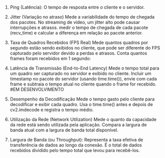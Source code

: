 

1. Ping (Latência):
O tempo de resposta entre o cliente e o servidor.

2. Jitter (Variação no atraso)
Mede a variabilidade do tempo de chegada dos pacotes. No streaming de vídeo, um jitter alto pode causar interrupções e atrasos. medir o tempo de chegada de cada pacote (recv_time) e calcular a diferença em relação ao pacote anterior.

3. Taxa de Quadros Recebidos (FPS Real)
Mede quantos quadros por segundo estão sendo exibidos no cliente, que pode ser diferente do FPS capturado pelo servidor devido a perdas e atrasos. Conta quantos frames foram recebidos em 1 segundo:

4. Latência de Transmissão (End-to-End Latency)
Mede o tempo total para um quadro ser capturado no servidor e exibido no cliente. Incluir um timestamp no pacote do servidor (usando time.time()), envie com cada frame e subtraia o tempo atual no cliente quando o frame for recebido. #EM DESENVOLVIMENTO

5. Desempenho da Decodificação
Mede o tempo gasto pelo cliente para decodificar e exibir cada quadro. Usa o time.time() antes e depois de cv2.imdecode e registra o tempo médio.

6. Utilização da Rede (Network Utilization)
Mede o quanto da capacidade da rede está sendo utilizada pela aplicação. Compara a largura de banda atual com a largura de banda total disponível.

7. Largura de Banda (ou Throughput): Representa a taxa efetiva de transferência de dados ao longo da conexão. É o total de dados recebidos dividido pelo tempo total que levou para recebê-los.